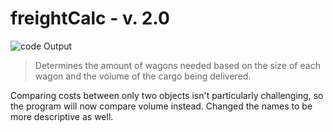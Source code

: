 # freightCalc - v. 2.0

![code Output](https://github.com/danbsolo/images/blob/main/freightCalcOUTPUT%20v2.JPG)

> Determines the amount of wagons needed based on the size of each wagon and the volume of the cargo being delivered.

Comparing costs between only two objects isn't particularly challenging, so the program will now compare volume instead. Changed the names to be more descriptive as well.